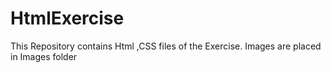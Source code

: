 HtmlExercise
============

This Repository contains Html ,CSS files of the Exercise. Images are placed in Images folder
